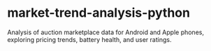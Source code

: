 # market-trend-analysis-python
Analysis of auction marketplace data for Android and Apple phones, exploring pricing trends, battery health, and user ratings.
